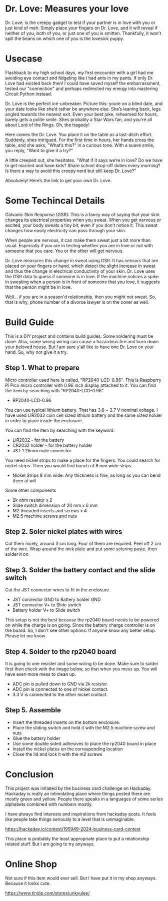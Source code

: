 # Dr. Love: Measures your love

Dr. Love: is the creepy gadget to test if your partner is in love with you or just kind of meh. Simply place your fingers on Dr. Love, and it will reveal if neither of you, both of you, or just one of you is smitten. Thankfully, it won’t spill the beans on which one of you is the lovesick puppy.

# Usecase

Flashback to my high school days, my first encounter with a girl had me avoiding eye contact and fidgeting like I had ants in my pants. If only Dr. Love had existed back then! I could have saved myself the embarrassment, tested our "connection" and perhaps redirected my energy into mastering Circuit Python instead.

Dr. Love is the perfect ice-unbreaker. Picture this: youre on a blind date, and your date looks like she’d rather be anywhere else. She’s leaning back, legs angled towards the nearest exit. Even your best joke, rehearsed for hours, barely gets a polite smile. Shes probably a Star Wars fan, and you're all about Lord of the Rings. Oh, the tragedy!

Here comes the Dr. Love. You place it on the table as a last-ditch effort. Suddenly, shes intrigued. For the first time in hours, her hands cross the table, and she asks, "What’s this?" in a curious tone. With a suave smile, you reply, "Want to give it a try?"

A little creeped out, she hesitates. "What if it says we’re in love? Do we have to get married and have kids? Share school drop-off duties every morning? Is there a way to avoid this creepy nerd but still keep Dr. Love?"

Absolutely! Here’s the link to get your own Dr. Love.


# Some Techincal Details

Galvanic Skin Response (GSR): This is a fancy way of saying that your skin changes its electrical properties when you sweat. When you get nervous or excited, your body sweats a tiny bit, even if you don’t notice it. This sweat changes how easily electricity can pass through your skin.

When people are nervous, it can make them sweat just a bit more than usual. Especially if you are in testing whether you are in love or not with someone that you care. You or the other will get nervous.  

Dr. Love measures this change in sweat using GSR. It has sensors that are placed on your fingers or hand, which detect the slight increase in sweat and thus the change in electrical conductivity of your skin. Dr. Love uses the GSR data to guess if someone is in love. If the machine notices a spike in sweating when a person is in front of someone that you love, it suggests that the person might be in love.

Well... if you are in a season'd relationship, then you might not sweat. So, that is why, phone number of a divorce lawyer is on the cover as well.

# Build Guide

This is a DIY project and contains build guides. Some soldering must be done. Also, some wrong wiring can cause a hazardous fire and burn down your beloved house. But I am sure y'all like to have one Dr. Love on your hand. So, why not give it a try. 

## Step 1. What to prepare

Micro controller used here is called, "RP2040-LCD-0.96". This is Raspberry Pi Pico micro controller with 0.96 inch display attached to it. You can find the item by searching with "RP2040-LCD-0.96"

* RP2040-LCD-0.96

You can use typical lithium battery. That has 3.6 ~ 3.7 V nominal voltage.
I have used LIR2032 coin cell sized lithium battery and the same sized holder in order to place inside the enclosure.

You can find the item by searching with the keyword: 

* LIR2032 - for the battery 
* CR2032 holder - for the battery holder
* JST 1.25mm male connector

You need nickel strips to make a place for the fingers. You could search for nickel strips. Then you would find bunch of 8 mm wide strips. 

* Nickel Strips 8 mm wide. Any thickness is fine, as long as you can bend them at will

Some other components

* 2k ohm resistor x 2
* Slide switch dimension of 20 mm x 6 mm
* M2 threaded inserts and screws x 4
* M2.5 machine screws and nuts


## Step 2. Soler nickel plates with wires

Cut them nicely, around 3 cm long. Four of them are required. Peel off 2 cm of the wire. Wrap around the nick plate and put some solering paste, then solder it on.


## Step 3. Solder the battery contact and the slide switch

Cut the JST connector wires to fit in the enclosure. 

* JST connector GND to Battery holder GND
* JST connector V+ to Slide switch
* Battery holder V+ to Slide switch

This setup is not the best because the rp2040 board needs to be powered on while the charge is on going. Since the battery charge controller is on the board. So, I don't see other options. If anyone know any better setup. Please let me know.


## Step 4. Solder to the rp2040 board

It is going to one resister and some wiring to be done. Make sure to solder first then check with the image below, so that when you mess up. You will have even more mess to clean up.

* ADC pin is pulled down to GND via 2k resistor. 
* ADC pin is connected to one of nickel contact. 
* 3.3 V is connected to the other nickel contact.


## Step 5. Assemble

* Insert the threaded inserts on the bottom enclosure. 
* Place the sliding switch and hold it with the M2.5 machine screw and nuts
* Glue the battery holder 
* Use some double sided adhesives to place the rp2040 board in place
* Install the nickel plates on the corresponding location
* Close the lid and lock it with the m2 screws


# Conclusion

This project was initiated by the business card challenge on Hackaday. Hackaday is really an intimidating place where things posted there are mostly green and yellow. People there speaks in a languages of some series alphabets combined with numbers mostly.

I have always find interests and inspirations from hackaday posts. It feels like people take things seriously to a level that is unimaginable.  

https://hackaday.io/contest/195949-2024-business-card-contest

This place is probably the least appropriate place to put a relationship related stuff. But I am going to try anyways. 


# Online Shop 

Not sure if this item would ever sell. But I have put it in my shop anyways. Because it looks cute.

https://www.tindie.com/stores/unkyulee/